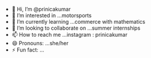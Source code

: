 - 👋 Hi, I’m @prinicakumar
- 👀 I’m interested in ...motorsports
- 🌱 I’m currently learning ...commerce with mathematics
- 💞️ I’m looking to collaborate on ...summer internships
- 📫 How to reach me ...instagram : prinicakumar
- 😄 Pronouns: ...she/her
- ⚡ Fun fact: ...

<!---
prinicakumar/prinicakumar is a ✨ special ✨ repository because its `README.md` (this file) appears on your GitHub profile.
You can click the Preview link to take a look at your changes.
--->
